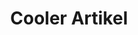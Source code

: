 ---
title: Cooler Artikel
links-to-canonical: true
canonical: https://blog.mayflower.de/asdfasdfasfdasdf
---  